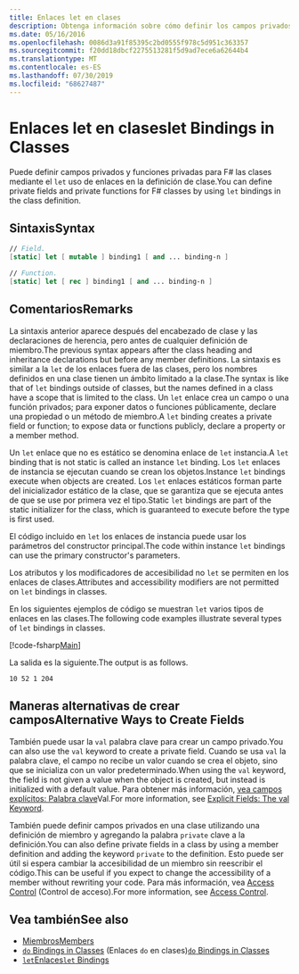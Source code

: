 ```yaml
---
title: Enlaces let en clases
description: Obtenga información sobre cómo definir los campos privados y las F# funciones privadas para las clases mediante los enlaces ' Let ' en la definición de clase.
ms.date: 05/16/2016
ms.openlocfilehash: 0086d3a91f85395c2bd0555f978c5d951c363357
ms.sourcegitcommit: f20dd18dbcf2275513281f5d9ad7ece6a62644b4
ms.translationtype: MT
ms.contentlocale: es-ES
ms.lasthandoff: 07/30/2019
ms.locfileid: "68627487"
---
```

# <a name="let-bindings-in-classes"></a><span data-ttu-id="5c023-103">Enlaces let en clases</span><span class="sxs-lookup"><span data-stu-id="5c023-103">let Bindings in Classes</span></span>

<span data-ttu-id="5c023-104">Puede definir campos privados y funciones privadas para F# las clases mediante el `let` uso de enlaces en la definición de clase.</span><span class="sxs-lookup"><span data-stu-id="5c023-104">You can define private fields and private functions for F# classes by using `let` bindings in the class definition.</span></span>

## <a name="syntax"></a><span data-ttu-id="5c023-105">Sintaxis</span><span class="sxs-lookup"><span data-stu-id="5c023-105">Syntax</span></span>

```fsharp
// Field.
[static] let [ mutable ] binding1 [ and ... binding-n ]

// Function.
[static] let [ rec ] binding1 [ and ... binding-n ]
```

## <a name="remarks"></a><span data-ttu-id="5c023-106">Comentarios</span><span class="sxs-lookup"><span data-stu-id="5c023-106">Remarks</span></span>

<span data-ttu-id="5c023-107">La sintaxis anterior aparece después del encabezado de clase y las declaraciones de herencia, pero antes de cualquier definición de miembro.</span><span class="sxs-lookup"><span data-stu-id="5c023-107">The previous syntax appears after the class heading and inheritance declarations but before any member definitions.</span></span> <span data-ttu-id="5c023-108">La sintaxis es similar a la `let` de los enlaces fuera de las clases, pero los nombres definidos en una clase tienen un ámbito limitado a la clase.</span><span class="sxs-lookup"><span data-stu-id="5c023-108">The syntax is like that of `let` bindings outside of classes, but the names defined in a class have a scope that is limited to the class.</span></span> <span data-ttu-id="5c023-109">Un `let` enlace crea un campo o una función privados; para exponer datos o funciones públicamente, declare una propiedad o un método de miembro.</span><span class="sxs-lookup"><span data-stu-id="5c023-109">A `let` binding creates a private field or function; to expose data or functions publicly, declare a property or a member method.</span></span>

<span data-ttu-id="5c023-110">Un `let` enlace que no es estático se denomina enlace de `let` instancia.</span><span class="sxs-lookup"><span data-stu-id="5c023-110">A `let` binding that is not static is called an instance `let` binding.</span></span> <span data-ttu-id="5c023-111">Los `let` enlaces de instancia se ejecutan cuando se crean los objetos.</span><span class="sxs-lookup"><span data-stu-id="5c023-111">Instance `let` bindings execute when objects are created.</span></span> <span data-ttu-id="5c023-112">Los `let` enlaces estáticos forman parte del inicializador estático de la clase, que se garantiza que se ejecuta antes de que se use por primera vez el tipo.</span><span class="sxs-lookup"><span data-stu-id="5c023-112">Static `let` bindings are part of the static initializer for the class, which is guaranteed to execute before the type is first used.</span></span>

<span data-ttu-id="5c023-113">El código incluido en `let` los enlaces de instancia puede usar los parámetros del constructor principal.</span><span class="sxs-lookup"><span data-stu-id="5c023-113">The code within instance `let` bindings can use the primary constructor's parameters.</span></span>

<span data-ttu-id="5c023-114">Los atributos y los modificadores de accesibilidad no `let` se permiten en los enlaces de clases.</span><span class="sxs-lookup"><span data-stu-id="5c023-114">Attributes and accessibility modifiers are not permitted on `let` bindings in classes.</span></span>

<span data-ttu-id="5c023-115">En los siguientes ejemplos de código se muestran `let` varios tipos de enlaces en las clases.</span><span class="sxs-lookup"><span data-stu-id="5c023-115">The following code examples illustrate several types of `let` bindings in classes.</span></span>

[!code-fsharp[Main](~/samples/snippets/fsharp/lang-ref-1/snippet3001.fs)]

<span data-ttu-id="5c023-116">La salida es la siguiente.</span><span class="sxs-lookup"><span data-stu-id="5c023-116">The output is as follows.</span></span>

```
10 52 1 204
```

## <a name="alternative-ways-to-create-fields"></a><span data-ttu-id="5c023-117">Maneras alternativas de crear campos</span><span class="sxs-lookup"><span data-stu-id="5c023-117">Alternative Ways to Create Fields</span></span>

<span data-ttu-id="5c023-118">También puede usar la `val` palabra clave para crear un campo privado.</span><span class="sxs-lookup"><span data-stu-id="5c023-118">You can also use the `val` keyword to create a private field.</span></span> <span data-ttu-id="5c023-119">Cuando se usa `val` la palabra clave, el campo no recibe un valor cuando se crea el objeto, sino que se inicializa con un valor predeterminado.</span><span class="sxs-lookup"><span data-stu-id="5c023-119">When using the `val` keyword, the field is not given a value when the object is created, but instead is initialized with a default value.</span></span> <span data-ttu-id="5c023-120">Para obtener más información, [vea campos explícitos: Palabra clave](explicit-fields-the-val-keyword.md)Val.</span><span class="sxs-lookup"><span data-stu-id="5c023-120">For more information, see [Explicit Fields: The val Keyword](explicit-fields-the-val-keyword.md).</span></span>

<span data-ttu-id="5c023-121">También puede definir campos privados en una clase utilizando una definición de miembro y agregando la palabra `private` clave a la definición.</span><span class="sxs-lookup"><span data-stu-id="5c023-121">You can also define private fields in a class by using a member definition and adding the keyword `private` to the definition.</span></span> <span data-ttu-id="5c023-122">Esto puede ser útil si espera cambiar la accesibilidad de un miembro sin reescribir el código.</span><span class="sxs-lookup"><span data-stu-id="5c023-122">This can be useful if you expect to change the accessibility of a member without rewriting your code.</span></span> <span data-ttu-id="5c023-123">Para más información, vea [Access Control](../access-control.md) (Control de acceso).</span><span class="sxs-lookup"><span data-stu-id="5c023-123">For more information, see [Access Control](../access-control.md).</span></span>

## <a name="see-also"></a><span data-ttu-id="5c023-124">Vea también</span><span class="sxs-lookup"><span data-stu-id="5c023-124">See also</span></span>

- [<span data-ttu-id="5c023-125">Miembros</span><span class="sxs-lookup"><span data-stu-id="5c023-125">Members</span></span>](index.md)
- <span data-ttu-id="5c023-126">[`do` Bindings in Classes](do-bindings-in-classes.md) (Enlaces `do` en clases)</span><span class="sxs-lookup"><span data-stu-id="5c023-126">[`do` Bindings in Classes](do-bindings-in-classes.md)</span></span>
- [<span data-ttu-id="5c023-127">`let`Enlaces</span><span class="sxs-lookup"><span data-stu-id="5c023-127">`let` Bindings</span></span>](../functions/let-bindings.md)
